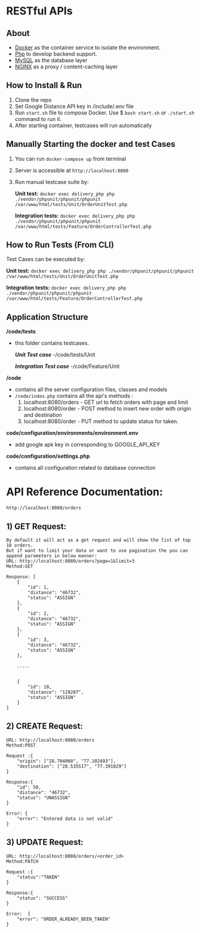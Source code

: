 # RESTful APIs

## About

- [Docker](https://www.docker.com/) as the container service to isolate the environment.
- [Php](https://php.net/) to develop backend support.
- [MySQL](https://mysql.com/) as the database layer
- [NGINX](https://docs.nginx.com/nginx/admin-guide/content-cache/content-caching/) as a proxy / content-caching layer

## How to Install & Run

1.  Clone the repo
2.  Set Google Distance API key in /include/.env file
3.  Run `start.sh` file to compose Docker. Use $ `bash start.sh` or `./start.sh` command to run it. 
4.  After starting container, testcases will run automatically

## Manually Starting the docker and test Cases

1. You can run `docker-compose up` from terminal
2. Server is accessible at `http://localhost:8080`
3. Run manual testcase suite by:

   **Unit test:** `docker exec delivery_php php ./vendor/phpunit/phpunit/phpunit /var/www/html/tests/Unit/OrderUnitTest.php`
   
   **Integration tests:** `docker exec delivery_php php ./vendor/phpunit/phpunit/phpunit /var/www/html/tests/Feature/OrderControllerTest.php`

## How to Run Tests (From CLI)

 Test Cases can be executed by: 
 
   **Unit test:** `docker exec delivery_php php ./vendor/phpunit/phpunit/phpunit /var/www/html/tests/Unit/OrderUnitTest.php`
   
   **Integration tests:** `docker exec delivery_php php ./vendor/phpunit/phpunit/phpunit /var/www/html/tests/Feature/OrderControllerTest.php`

## Application Structure

**/code/tests**

- this folder contains testcases.

  ***Unit Test case***
    -/code/tests/Unit

  ***Integration Test case***
    -/code/Feature/Unit

**/code**

- contains all the server configuration files, classes and models
- `/code/index.php` contains all the api's methods :
    1. localhost:8080/orders - GET url to fetch orders with page and limit
    2. localhost:8080/order - POST method to insert new order with origin and destination
    3. localhost:8080/order - PUT method to update status for taken.

**code/configuration/environments/environment.env**
- add google apk key in corresponding to GOOGLE_API_KEY

**code/configuration/settings.php**

- contains all configuration related to database connection

# API Reference Documentation: 
    http://localhost:8080/orders

## 1) GET Request:
    By default it will act as a get request and will show the list of top 10 orders.
    But if want to limit your data or want to use pagination the you can append parameters in below manner:
    URL: http://localhost:8080/orders?page=1&limit=3
    Method:GET

    Response: [
        {
            "id": 1,
            "distance": "46732",
            "status": "ASSIGN"
        },
        {
            "id": 2,
            "distance": "46732",
            "status": "ASSIGN"
        },
        {
            "id": 3,
            "distance": "46732",
            "status": "ASSIGN"
        },

        .....


        {
            "id": 10,
            "distance": "128287",
            "status": "ASSIGN"
        }
    ]

## 2) CREATE Request:
    URL: http://localhost:8080/orders
    Method:POST

    Request :{
        "origin": ["28.704060", "77.102493"],
        "destination": ["28.535517", "77.391029"]
    }

    Response:{
        "id": 50,
        "distance": "46732",
        "status": "UNASSIGN"
    }

    Error: {
        "error": "Entered data is not valid"
    }


## 3) UPDATE Request:
    URL: http://localhost:8080/orders/<order_id>
    Method:PATCH

    Request :{
        "status":"TAKEN"
    }

    Response:{
        "status": "SUCCESS"
    }

    Error:  {
        "error": "ORDER_ALREADY_BEEN_TAKEN"
    }

